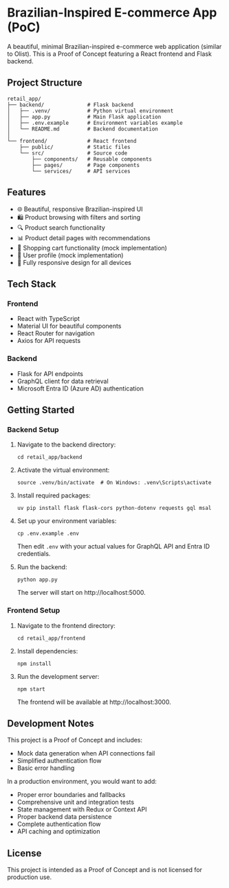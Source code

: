 # Brazilian-Inspired E-commerce App (PoC)

A beautiful, minimal Brazilian-inspired e-commerce web application (similar to Olist). This is a Proof of Concept featuring a React frontend and Flask backend.

## Project Structure

```
retail_app/
├── backend/              # Flask backend
│   ├── .venv/            # Python virtual environment
│   ├── app.py            # Main Flask application
│   ├── .env.example      # Environment variables example
│   └── README.md         # Backend documentation
│
└── frontend/             # React frontend
    ├── public/           # Static files
    └── src/              # Source code
        ├── components/   # Reusable components
        ├── pages/        # Page components
        └── services/     # API services
```

## Features

- 🌐 Beautiful, responsive Brazilian-inspired UI
- 🛍️ Product browsing with filters and sorting
- 🔍 Product search functionality
- 📊 Product detail pages with recommendations
- 🛒 Shopping cart functionality (mock implementation)
- 👤 User profile (mock implementation)
- 📱 Fully responsive design for all devices

## Tech Stack

### Frontend
- React with TypeScript
- Material UI for beautiful components
- React Router for navigation
- Axios for API requests

### Backend
- Flask for API endpoints
- GraphQL client for data retrieval
- Microsoft Entra ID (Azure AD) authentication

## Getting Started

### Backend Setup

1. Navigate to the backend directory:
   ```
   cd retail_app/backend
   ```

2. Activate the virtual environment:
   ```
   source .venv/bin/activate  # On Windows: .venv\Scripts\activate
   ```

3. Install required packages:
   ```
   uv pip install flask flask-cors python-dotenv requests gql msal
   ```

4. Set up your environment variables:
   ```
   cp .env.example .env
   ```
   Then edit `.env` with your actual values for GraphQL API and Entra ID credentials.

5. Run the backend:
   ```
   python app.py
   ```
   The server will start on http://localhost:5000.

### Frontend Setup

1. Navigate to the frontend directory:
   ```
   cd retail_app/frontend
   ```

2. Install dependencies:
   ```
   npm install
   ```

3. Run the development server:
   ```
   npm start
   ```
   The frontend will be available at http://localhost:3000.

## Development Notes

This project is a Proof of Concept and includes:

- Mock data generation when API connections fail
- Simplified authentication flow
- Basic error handling

In a production environment, you would want to add:

- Proper error boundaries and fallbacks
- Comprehensive unit and integration tests
- State management with Redux or Context API
- Proper backend data persistence
- Complete authentication flow
- API caching and optimization

## License

This project is intended as a Proof of Concept and is not licensed for production use. 